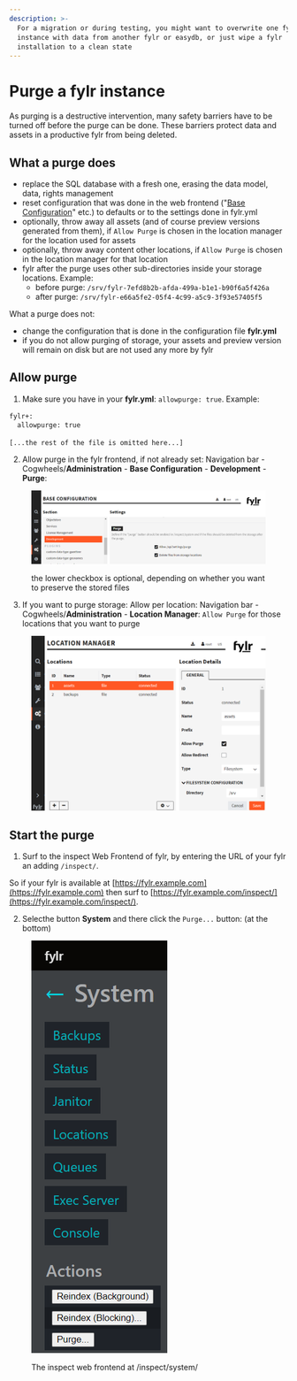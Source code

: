 ```yaml
---
description: >-
  For a migration or during testing, you might want to overwrite one fylr
  instance with data from another fylr or easydb, or just wipe a fylr
  installation to a clean state
---
```


# Purge a fylr instance

As purging is a destructive intervention, many safety barriers have to be turned off before the purge can be done. These barriers protect data and assets in a productive fylr from being deleted.

## What a purge does

* replace the SQL database with a fresh one, erasing the data model, data, rights management
* reset configuration that was done in the web frontend ("[Base Configuration](../for-administrators/readme/)" etc.) to defaults or to the settings done in fylr.yml
* optionally, throw away all assets (and of course preview versions generated from them), if `Allow Purge` is chosen in the location manager for the location used for assets
* optionally, throw away content other locations, if `Allow Purge` is chosen in the location manager for that location
* fylr after the purge uses other sub-directories inside your storage locations. Example:
  * before purge: `/srv/fylr-7efd8b2b-afda-499a-b1e1-b90f6a5f426a`
  * after purge: `/srv/fylr-e66a5fe2-05f4-4c99-a5c9-3f93e57405f5`

What a purge does not:

* change the configuration that is done in the configuration file **fylr.yml**
* if you do not allow purging of storage, your assets and preview version will remain on disk but are not used any more by fylr

## Allow purge

1. Make sure you have in your **fylr.yml**: `allowpurge: true`. Example:

```
fylr+:
  allowpurge: true

[...the rest of the file is omitted here...]
```

2. Allow purge in the fylr frontend, if not already set: Navigation bar - Cogwheels/**Administration** - **Base Configuration** - **Development** - **Purge**:

<figure><img src="../.gitbook/assets/image.png" alt=""><figcaption><p>the lower checkbox is optional, depending on whether you want to preserve the stored files</p></figcaption></figure>

3. If you want to purge storage: Allow per location: Navigation bar - Cogwheels/**Administration** - **Location Manager**: `Allow Purge` for those locations that you want to purge

<figure><img src="../.gitbook/assets/image (1).png" alt=""><figcaption></figcaption></figure>

## Start the purge

1. Surf to the inspect Web Frontend of fylr, by entering the URL of your fylr an adding `/inspect/`.

So if your fylr is available at [https://fylr.example.com](https://fylr.example.com) then surf to [https://fylr.example.com/inspect/](https://fylr.example.com/inspect/).

2. Selecthe button **System** and there click the `Purge...` button: (at the bottom)

<figure><img src="../.gitbook/assets/image (2).png" alt=""><figcaption><p>The inspect web frontend at /inspect/system/</p></figcaption></figure>
